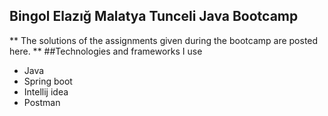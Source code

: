 ## Bingol Elazığ Malatya Tunceli Java Bootcamp
** The solutions of the assignments given during the bootcamp are posted here. **
##Technologies and frameworks I use
- Java
- Spring boot
- Intellij idea
- Postman
